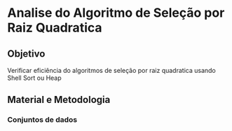 # Analise do Algoritmo de Seleção por Raiz Quadratica

## Objetivo
Verificar eficiência do algoritmos de seleção por raiz quadratica usando
Shell Sort ou Heap

## Material e Metodologia

### Conjuntos de dados
